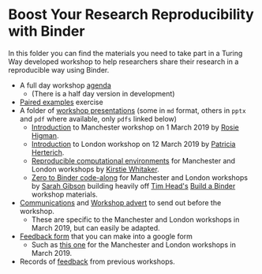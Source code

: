 # Boost Your Research Reproducibility with Binder

In this folder you can find the materials you need to take part in a Turing Way developed workshop to help researchers share their research in a reproducible way using Binder.

* A full day workshop [agenda](agenda.md)
  * (There is a half day version in development)
* [Paired examples](paired_examples.md) exercise
* A folder of [workshop presentations](workshop-presentations) (some in `md` format, others in `pptx` and `pdf` where available, only `pdfs` linked below)
  * [Introduction](workshop-presentations/PRE_IntroBoostResReproBinder.pdf) to Manchester workshop on 1 March 2019 by [Rosie Higman](https://github.com/rosiehigman).
  * [Introduction](workshop-presentations/PRE_IntroBoostResReproBinder_ATI.pdf) to London workshop on 12 March 2019 by [Patricia Herterich](https://github.com/pherterich).
  * [Reproducible computational environments](workshop-presentations/ReproducibleComputationalEnvironment.pdf) for Manchester and London workshops by [Kirstie Whitaker](https://github.com/KirstieJane).
  * [Zero to Binder code-along](workshop-presentations/zero-to-binder.md) for Manchester and London workshops by [Sarah Gibson](https://github.com/sgibson91) building heavily off [Tim Head's](https://github.com/betatim) [Build a Binder](https://build-a-binder.github.io/) workshop materials.
* [Communications](before_workshop.md) and [Workshop advert](workshop_advert.md) to send out before the workshop.
  * These are specific to the Manchester and London workshops in March 2019, but can easily be adapted.
* [Feedback form](feedback_form.md) that you can make into a google form
  * Such as [this one](https://goo.gl/forms/DZGFMPJ4EPClc4qK2) for the Manchester and London workshops in March 2019.
* Records of [feedback](feedback) from previous workshops.
